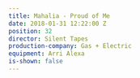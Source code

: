 ```yaml
---
title: Mahalia - Proud of Me
date: 2018-01-31 12:22:00 Z
position: 32
director: Silent Tapes
production-company: Gas + Electric
equipment: Arri Alexa
is-shown: false
---
```


